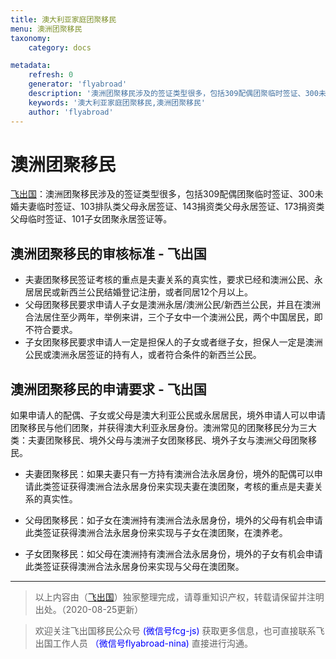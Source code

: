 ```yaml
---
title: 澳大利亚家庭团聚移民
menu: 澳洲团聚移民
taxonomy:
    category: docs

metadata:
    refresh: 0
    generator: 'flyabroad'
    description: '澳洲团聚移民涉及的签证类型很多，包括309配偶团聚临时签证、300未婚夫妻临时签证、103排队类父母永居签证、143捐资类父母永居签证、173捐资类父母临时签证、101子女团聚永居签证等。'
    keywords: '澳大利亚家庭团聚移民,澳洲团聚移民'
    author: 'flyabroad'
---
```


# 澳洲团聚移民

[飞出国](/home)：澳洲团聚移民涉及的签证类型很多，包括309配偶团聚临时签证、300未婚夫妻临时签证、103排队类父母永居签证、143捐资类父母永居签证、173捐资类父母临时签证、101子女团聚永居签证等。

## 澳洲团聚移民的审核标准 - 飞出国

* 夫妻团聚移民签证考核的重点是夫妻关系的真实性，要求已经和澳洲公民、永居居民或新西兰公民结婚登记注册，或者同居12个月以上。
* 父母团聚移民要求申请人子女是澳洲永居/澳洲公民/新西兰公民，并且在澳洲合法居住至少两年，举例来讲，三个子女中一个澳洲公民，两个中国居民，即不符合要求。
* 子女团聚移民要求申请人一定是担保人的子女或者继子女，担保人一定是澳洲公民或澳洲永居签证的持有人，或者符合条件的新西兰公民。

## 澳洲团聚移民的申请要求 - 飞出国

如果申请人的配偶、子女或父母是澳大利亚公民或永居居民，境外申请人可以申请团聚移民与他们团聚，并获得澳大利亚永居身份。澳洲常见的团聚移民分为三大类：夫妻团聚移民、境外父母与澳洲子女团聚移民、境外子女与澳洲父母团聚移民。

* 夫妻团聚移民：如果夫妻只有一方持有澳洲合法永居身份，境外的配偶可以申请此类签证获得澳洲合法永居身份来实现夫妻在澳团聚，考核的重点是夫妻关系的真实性。

* 父母团聚移民：如子女在澳洲持有澳洲合法永居身份，境外的父母有机会申请此类签证获得澳洲合法永居身份来实现与子女在澳团聚，在澳养老。

* 子女团聚移民：如父母在澳洲持有澳洲合法永居身份，境外的子女有机会申请此类签证获得澳洲合法永居身份来实现与父母在澳团聚。

----

> 以上内容由（[飞出国](http://www.flyabroad.hk)）独家整理完成，请尊重知识产权，转载请保留并注明出处。（2020-08-25更新）

> 欢迎关注飞出国移民公众号 <font color=Blue>(微信号fcg-js)</font> 获取更多信息，也可直接联系飞出国工作人员 <font color=Blue>（微信号flyabroad-nina)</font> 直接进行沟通。